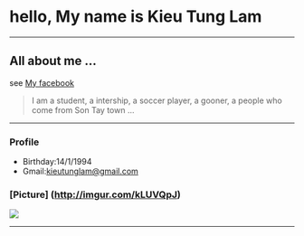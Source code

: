 # hello, My name is Kieu Tung Lam

----
## All about me ...
see [My facebook](https://www.facebook.com/Kieu.lam.fabregas)

> I am a student, a intership, a soccer player, a gooner, a people who come from Son Tay town ...

----
### Profile
- Birthday:14/1/1994
- Gmail:kieutunglam@gmail.com

### [Picture] (http://imgur.com/kLUVQpJ)
<img src="http://i.imgur.com/kLUVQpJ.jpg">

----
